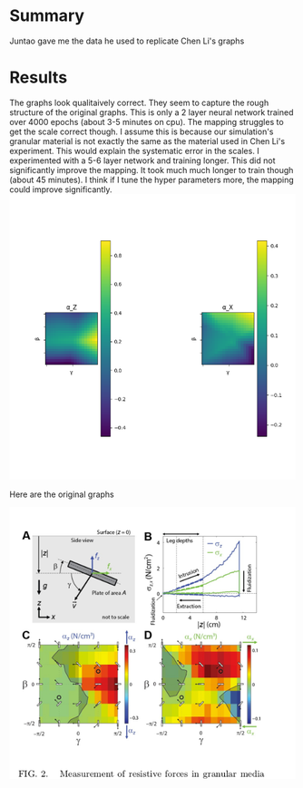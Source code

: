 # Summary
Juntao gave me the data he used to replicate Chen Li's graphs

# Results
The graphs look qualitaively correct. They seem to capture the rough structure of the original graphs. This is only a 2 layer neural network trained over 4000 epochs (about 3-5 minutes on cpu). The mapping struggles to get the scale correct though. I assume this is because our simulation's granular material is not exactly the same as the material used in Chen Li's experiment. This would explain the systematic error in the scales.
I experimented with a 5-6 layer network and training longer. This did not significantly improve the mapping. It took much much longer to train though (about 45 minutes). I think if I tune the hyper parameters more, the mapping could improve significantly.  
![Learned Mapping](https://github.com/PeterJochem/Chrono_Simulations/blob/master/replicateChenLiGraphs/Figure_1.png "Learned Mapping")

Here are the original graphs 

![Original Graphs]( https://github.com/PeterJochem/Chrono_Simulations/blob/master/replicateChenLiGraphs/originalChenLiGraphs.png "Original Graphs")
